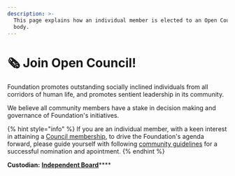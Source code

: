 ```yaml
---
description: >-
  This page explains how an individual member is elected to an Open Council
  body.
---
```


# 🗞 Join Open Council!

Foundation promotes outstanding socially inclined individuals from all corridors of human life, and promotes sentient leadership in its community. &#x20;

We believe all community members have a stake in decision making and governance of Foundation's initiatives.



{% hint style="info" %}
If you are an individual member, with a keen interest in attaining a [Council membership](./), to drive the Foundation's agenda forward, please guide yourself with following [community guidelines](https://docs.muellnersfoundation.info/open-constitution/how-to-join-open-council) for a successful nomination and apointment.
{% endhint %}



**Custodian:** [**Independent Board**](../../charters/independent-board.md)****
